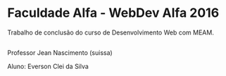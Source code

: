 # Faculdade Alfa - WebDev Alfa 2016  
Trabalho de conclusão do curso de Desenvolvimento Web com MEAM.

## 
Professor Jean Nascimento (suissa)

Aluno: Everson Clei da Silva

